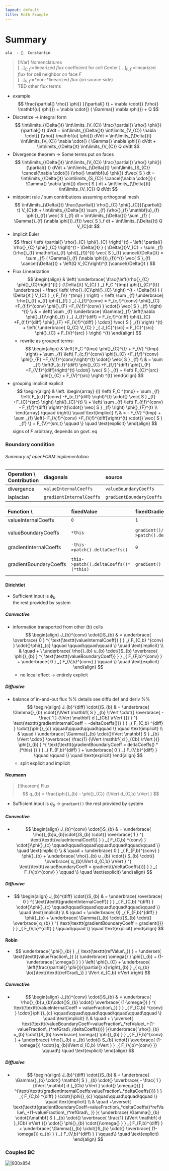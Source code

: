 ```yaml
---
layout: default
title: Math Example
--- 
```


# Summary
	ala  -   Constantin
> [!Var] Nomenclatures  
> $[\ .. ]_{C,f}:=$linearized ${}f{}$lux coefficient for cell ${}C{}$enter
> $[\ .. ]_{F,f}:=$linearized ${}f{}$lux for cell neighbor on face ${}F{}$  
> $[\ .. ]_{V,f}:=$*non-*linearized ${}f{}$lux (on source side)  
> TBD other flux terms

- example 
	$$	
		\frac{\partial{} \rho{} \phi{} }{\partial{} t}   + \nabla \cdot{} (\rho{} \mathbf{u} \phi{}) = \nabla \cdot{} ( \Gamma{} \nabla  \phi{}) + Q
	$$
-   Discretize
	-> integral form
	$$	
		\int\limits_{\Delta{}t} \int\limits_{V_{C}} \frac{\partial{} \rho{} \phi{}}{\partial{} t} dVdt
		+ \int\limits_{\Delta{}t} \int\limits_{V_{C}} \nabla \cdot{} (\rho{} \mathbf{u} \phi{}) dVdt
		= \int\limits_{\Delta{}t} \int\limits_{V_{C}} \nabla \cdot{} ( \Gamma{} \nabla  \phi{})  dVdt
		+ \int\limits_{\Delta{}t} \int\limits_{V_{C}} Q dVdt
	$$
- Divergence theorem 
	-> Some terms put on faces
	$$	
		\int\limits_{\Delta{}t} \int\limits_{V_{C}} \frac{\partial{} \rho{} \phi{}}{\partial{} t} dVdt
		+ \int\limits_{\Delta{}t} \oint\limits_{S_{C}} \cancel{\nabla \cdot{}} (\rho{} \mathbf{u} \phi{}) d\vec{ S }  dt
		= \int\limits_{\Delta{}t} \oint\limits_{S_{C}}  \cancel{\nabla \cdot{}} ( \Gamma{} \nabla  \phi{})  d\vec{ S }  dt
		+ \int\limits_{\Delta{}t} \int\limits_{V_{C}}  Q dVdt
	$$
- midpoint rule   / sum contributions
	assuming orthogonal mesh
	$$	
			\int\limits_{\Delta{}t}  \frac{\partial{} \rho{}_{C} \phi{}_{C}}{\partial{} t} V_{C}dt
		+ \int\limits_{\Delta{}t} \sum _{f}  (\rho{}_{f} \mathbf{u}_{f} \phi{}_{f}) \vec{ S }_{f}  dt
		= \int\limits_{\Delta{}t} \sum _{f} ( \Gamma{}_{f} (\nabla  \phi{})_{f})  \vec{ S }_f  dt
		+ \int\limits_{\Delta{}t}  Q V_{C}dt 
	$$
- implicit Euler
	$$
	    \frac{ \left( \partial{} \rho{}_{C} \phi{}_{C} \right)^{t}   - \left( \partial{} \rho{}_{C} \phi{}_{C} \right)^{t - \Delta{}t}    }  
	    {  \Delta{}t}V_{C}
		+ \sum _{f}  (\rho{}_{f} \mathbf{u}_{f} \phi{}_{f})^{t} \vec{ S }_{f}  \cancel{\Delta{}t}
		= \sum _{f} ( \Gamma{}_{f} (\nabla  \phi{})_{f})^{t}  \vec{ S }_{f}  \cancel{\Delta{}t}
		+   \left(Q V_{C}\right)^{t }\cancel{\Delta{}t }
	$$
- Flux Linearization
	$$	
	    \begin{align} 
	          & \left(
	    \underbrace{ \frac{\left(\rho{}_{C} \phi{}_{C}\right)^{t}   } {\Delta{}t}  V_{C}   }  
	    _{ F_C ^{tmp}  \phi{}_{C}^{t}}
	    \underbrace{ - \frac{ \left(  \rho{}_{C}\phi{}_{C} \right) ^{t - \Delta{}t}   }  
	    { \Delta{}t } V_{C}  }  
	    _{  F_{V}  ^{tmp}  }
	    \right)
	     + \left( \sum _{f} 
	    \underbrace{ \rho{}_{f} u_{f} \phi{}_{f} }  
	    _{ J_{f}^{conv}  = F_{c,f}^{conv} \phi{}_{C} +F_{f,f}^{conv} \phi{}_{F} +F_{V,f}^{conv}  }
	     \cdot{} \vec{ S }  _{f} \right) ^{t} \\
	      & = \left( \sum _{f} 
	    \underbrace{ \Gamma{}_{f} \left(\nabla  \phi{}_{f}\right)_{f} }  
	    _{ J_{f}^{diff}  = F_{c,f}^{diff} \phi{}_{C} +F_{f,f}^{diff} \phi{}_{F} +F_{V,f}^{diff} }
	     \cdot{} \vec{ S }  _{f} \right) ^{t}
	     + \left( 
	    \underbrace{ Q_{C} V_{C}  }  
	    _{ J_{C}^{src} =  F_{C}^{src} \phi{}_{C} + F_{V}^{src} }
	    \right) ^{t}
	    \end{align}
	$$
	- rewrite as grouped terms:
		$$
		    \begin{align} 
		          & \left(
		    F_C ^{tmp}  \phi{}_{C}^{t}
		     + F_{V}  ^{tmp}  
		    \right)
		     + \sum _{f} 
		     \left( F_{c,f}^{conv} \phi{}_{C} +F_{f,f}^{conv} \phi{}_{F} +F_{V,f}^{conv}\right)^{t}
		     \cdot{} \vec{ S }  _{f}  \\
		      & =  \sum _{f} 
		    \left(F_{c,f}^{diff} \phi{}_{C} +F_{f,f}^{diff} \phi{}_{F} +F_{V,f}^{diff}\right)^{t}
		     \cdot{} \vec{ S }  _{f} 
		     + \left( 
		    F_{C}^{src} \phi{}_{C} + F_{V}^{src} 
		    \right) ^{t}
		    \end{align}
		$$
- grouping implicit explicit
	$$	
	    \begin{align}
	     & \left. \begin{array} {l} 
	                \left(
	    F_C ^{tmp}  
	    + \sum _{f} \left( F_{c,f}^{conv} -F_{c,f}^{diff} \right)^{t} \cdot{} \vec{ S }  _{f} 
	    +F_{C}^{src}
	    \right) \phi{}_{C}^{t} \\
	       + \left( 
	     \sum _{f} \left( F_{f,f}^{conv}  - F_{f,f}^{diff}  \right)^{t}\cdot{} \vec{ S }  _{f} 
	     \right) \phi{}_{F}^{t} \\  
	    \end{array} \qquad \right\} \quad \text{implicit}  \\
	      & =   
	      - F_{V}  ^{tmp}     
	      + \sum _{f} \left(- F_{V,f}^{conv} +F_{V,f}^{diff}\right)^{t}
	     \cdot{} \vec{ S }  _{f} \} 
	     + F_{V}^{src,t} \qquad \} \quad \text{explicit} 
	    \end{align}
	$$
	signs of ${}F{}$ arbitrary, depends on govt. eq
### Boundary condition  
###### Summary of openFOAM implementation

| Operation \ Contribution | diagonals                | source                   |
| :----------------------- | :----------------------- | :----------------------- |
| divergence               | `valueInternalCoeffs`    | `valueBoundaryCoeffs`    |
| laplacian                | `gradientInternalCoeffs` | `gradientBoundaryCoeffs` |


| Function \             | fixedValue                            | fixedGradient                            | mixed                                                                                    |
| :--------------------- | :------------------------------------ | :--------------------------------------- | :--------------------------------------------------------------------------------------- |
| valueInternalCoeffs    | `0`                                   | `1`                                      | `(1.0 - valueFraction_)`                                                                 |
| valueBoundaryCoeffs    | `*this`                               | `gradient()/this->patch().deltaCoeffs()` | `valueFraction_*refValue_ + (1.0 - valueFraction_)*refGrad_/this->patch().deltaCoeffs()` |
| gradientInternalCoeffs | `-this->patch().deltaCoeffs()`        | `0`                                      | `-valueFraction_*this->patch().deltaCoeffs()`                                            |
| gradientBoundaryCoeffs | `this->patch().deltaCoeffs()*(*this)` | `gradient()`                             | `valueFraction_*this->patch().deltaCoeffs()*refValue_ + (1.0 - valueFraction_)*refGrad_` |

#### Dirichtlet
- Sufficient input is $\phi_{b}{}$   
	the rest provided by system 
##### Convective
- information transported from other (${}b{}$) cells
	$$
	    \begin{align}
		J_{b}^{conv} \cdot{}S_{b}  & =   
	    \underbrace{ 
	    \overbrace{ 0 }  
	    ^{ \text{\texttt{valueInternalCoeff}} }
	     }  
	    _{ F_{C,b} ^{conv}  }
	     \cdot{}\phi{}_{c} \qquad \qquad\qquad\qquad \} \quad \text{implicit} 
	      \\
	     &  \quad + \ \underbrace{ \rho{}_{b} u_{b} \cdot{}S_{b} 
	    \overbrace{ \phi{}_{b} }  
	    ^{ \text{\texttt{valueBoundaryCoeff}} }
	      }  
	    _{ F_{F,b}^{conv} } 
	     + 
	    \underbrace{ 0 }  
	    _{ F_{V,b}^{conv} } \qquad \} \quad \text{explicit} 
	    \end{align}
    $$
	- no local effect -> entirely explicit
##### Diffusive
- balance of in-and-out flux   %% details see diffu def and deriv %%
	$$	
	    \begin{align} 
	     	J_{b}^{diff} \cdot{}S_{b}  & =   
	    \underbrace{ \Gamma{}_{b} \cdot{}\lVert \mathbf{ S }  _{b} \rVert \cdot{} 
	    \overbrace{ - \frac{ 1 }     {\lVert \mathbf{ d }_{Cb}   \rVert }{} }  
	    ^{ \text{\texttt{gradientInternalCoeff = -deltaCoeffs()}} }
	      }  
	    _{ F_{C,b} ^{diff} }
	     \cdot{}\phi{}_{c}    \qquad\qquad\qquad\qquad \} \quad \text{implicit} 
	     \\
	     & \quad   \ \underbrace{ \Gamma{}_{b} \cdot{}\lVert \mathbf{ S }  _{b} \rVert \cdot{} 
	    \overbrace{ \frac{1}     {\lVert \mathbf{ d }_{Cb}   \rVert }{} \phi{}_{b}  }  
	    ^{ \text{\texttt{gradientBoundaryCoeff = deltaCoeffs() * (*this) }} }
	     }  
	    _{ F_{F,b}^{diff} }
	     + 
	    \underbrace{ 0 }  
	    _{ F_{V,b}^{diff} } \qquad \qquad \} \quad \text{explicit} 
	    \end{align}
	$$
	- split explicit and implicit
#### Neumann  
> [!theorem] Flux  
> $$    
> 	q_{b} =    
> 	\frac{\phi{}_{b} - \phi{}_{C}}    
> 	{\lVert d_{C,b} \rVert }
> $$
- Sufficient input is $q_{b}$  -> `gradient()` 
	the rest provided by system
##### Convective
- 
	$$
	    \begin{align} 
	     J_{b}^{conv} \cdot{}S_{b}  & =   
	     \underbrace{ \rho{}_{b}u_{b}\cdot{}S_{b} \cdot{} 
	    \overbrace{ 1 }  
	    ^{ \text{\texttt{valueInternalCoeff}} }
	     }  
	    _{ F_{C,b} ^{conv}  }
	     \cdot{}\phi{}_{c} \qquad\qquad\qquad\qquad\qquad\qquad\qquad \} \quad \text{implicit}  \\
	     & \quad + 
	    \underbrace{ 0 }  
	    _{ F_{F,b}^{conv} }
	       \phi{}_{b} 
	     + 
	    \underbrace{ \rho{}_{b} u _{b}  \cdot{} S_{b} \cdot{} 
	    \overbrace{ q_{b}\lVert d_{C,b} \rVert }  
	    ^{ \text{\texttt{valueBoundaryCoeff = gradient()/deltaCoeffs()}} }
	       }   
	    _{ F_{V,b}^{conv} } \qquad \} \quad \text{explicit} 
	    \end{align}
	$$
##### Diffusive
- 
	$$
	    \begin{align} 
	     J_{b}^{diff} \cdot{}S_{b}  & =   
	    \underbrace{
	    \overbrace{ 0 }  
	    ^{ \text{\texttt{gradientInternalCoeff}} }
	    }  
	    _{ F_{C,b} ^{diff}  } 
	     \cdot{}\phi{}_{c}  \qquad\qquad\qquad\qquad\qquad\qquad\qquad \} \quad \text{implicit} 
	      \\
	     & \quad +
	    \underbrace{ 0}  
	    _{ F_{F,b}^{diff} }
	       \phi{}_{b} 
	     + 
	    \underbrace{ \Gamma{}_{b} \cdot{}S_{b} \cdot{} 
	    \overbrace{ q_{b} }  
	    ^{ \text{\texttt{gradientBoundaryCoeff = gradient()}} }
	      }  
	    _{ F_{V,b}^{diff} }   \qquad\qquad \} \quad \text{explicit} 
	    \end{align}
	$$
#### Robin
- 
	$$
	    \underbrace{ \phi{}_{b} }  
	    _{ \text{\texttt{refValue\_}} }
	     = 
	    \underset{ \text{\texttt{valueFraction\_}} }{ \underbrace{ \omega{}  }  
	    \phi{}_{b} + (1-
	    \underbrace{ \omega{} }  
	    ) } \left( \phi{}_{C} + 
		    \underbrace{ \left(\frac{\partial{} \phi{}}{\partial{} x}\right)_{b} }  
		    _{ q_{b} \to{}\text{\texttt{refGrad\_}} }
		     \lVert d_{C,b} \rVert     \right)  
	$$
##### Convective
- 
	$$	
	    \begin{align}
		J_{b}^{conv} \cdot{}S_{b}  & =   
	    \underbrace{ 
	    \rho{}_{b}u_{b}\cdot{}S_{b}  \cdot{}
	    \overbrace{ (1-\omega{}) }  
	    ^{ \text{\texttt{valueInternalCoeff = valueFraction\_}} }
	     }  
	    _{ F_{C,b} ^{conv}  }
	     \cdot{}\phi{}_{c} \qquad\qquad\qquad\qquad\qquad\qquad\qquad \} \quad \text{implicit} 
	      \\
	     &  \quad + \ \overset{ \text{\texttt{valueBoundaryCoeff=valueFraction\_*refValue\_+(1-valueFraction\_)*refGrad\_/deltaCoeffs()}} }{\underbrace{ \rho{}_{b} u_{b} \cdot{}S_{b} 
	    \overbrace{ \omega{} \phi{}_{b} }  
	      }  
	    _{ F_{F,b}^{conv} }
	     + 
	    \underbrace{ \rho{}_{b} u _{b}  \cdot{} S_{b} \cdot{}
	    \overbrace{  (1-\omega{}) \cdot{}q_{b}\lVert d_{C,b} \rVert }  }  
	    _{ F_{V,b}^{conv} }} \qquad\} \quad \text{explicit} 
	    \end{align}
	$$
##### Diffusive
- 
	$$
	    \begin{align} 
	     J_{b}^{diff} \cdot{}S_{b}  & =   
	    \underbrace{
	    \Gamma{}_{b} \cdot{} \mathbf{ S }  _{b}  \cdot{} 
	    \overbrace{ - \frac{ 1 }     {\lVert \mathbf{ d }_{Cb}    \rVert } \cdot{} \omega{}{} }  ^{\text{\texttt{gradientInternalCoeffs:valueFraction\_*deltaCoeffs()}} }
	    }  
	    _{ F_{C,b} ^{diff}  }
	     \cdot{}\phi{}_{c}  \qquad\qquad\qquad\qquad \} \quad \text{implicit} 
	     \\
	     & \quad +\overset{ \text{\texttt{gradientBoundaryCoeff=valueFraction\_*deltaCoeffs()*refValue\_+(1-valueFraction\_)*refGrad\_ }} }{ 
	    \underbrace{ \Gamma{}_{b} \cdot{}\mathbf{ S }  _{b} \cdot{} 
	    \overbrace{ \frac{1}     {\lVert \mathbf{ d }_{Cb}   \rVert }{} \cdot{} \phi{}_{b} \cdot{}\omega{} }  
	     }  
	    _{ F_{F,b}^{diff} }
	     + 
	    \underbrace{ \Gamma{}_{b} \cdot{}S_{b} \cdot{} 
	    \overbrace{ (1-\omega{}) q_{b} }  
	      }  
	    _{ F_{V,b}^{diff} } } \qquad\} \quad \text{explicit} 
	    \end{align}
	$$
### Coupled BC
![|930x854](../../@Medias/2025-07-18-3.webp)
